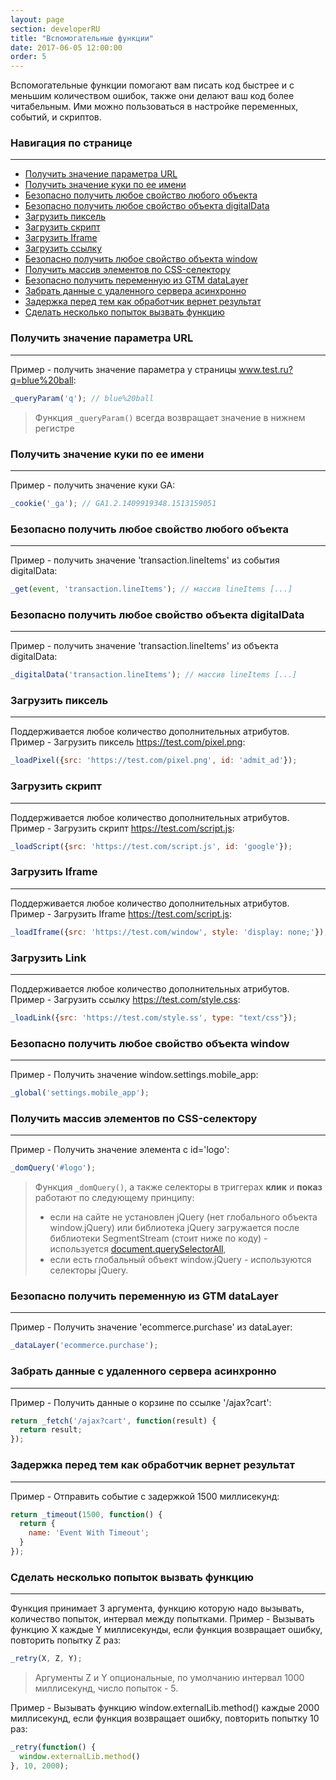 ```yaml
---
layout: page
section: developerRU
title: "Вспомогательные функции"
date: 2017-06-05 12:00:00
order: 5
---
```


Вспомогательные функции помогают вам писать код быстрее и с меньшим количеством ошибок, также они делают ваш код более читабельным.
Ими можно пользоваться в настройке переменных, событий, и скриптов.

### Навигация по странице
------
<ul class="page-navigation">
  <li><a href="#_queryParam">Получить значение параметра URL</a></li>
  <li><a href="#_cookie">Получить значение куки по ее имени</a></li>
  <li><a href="#_get">Безопасно получить любое свойство любого объекта</a></li>
  <li><a href="#_digitalData">Безопасно получить любое свойство объекта digitalData</a></li>
  <li><a href="#_loadPixel">Загрузить пиксель</a></li>
  <li><a href="#_loadScript">Загрузить скрипт</a></li>
  <li><a href="#_loadIframe">Загрузить Iframe</a></li>
  <li><a href="#_loadLink">Загрузить ссылку</a></li>
  <li><a href="#_global">Безопасно получить любое свойство объекта window</a></li>
  <li><a href="#_domQuery">Получить массив элементов по CSS-селектору</a></li>
  <li><a href="#_dataLayer">Безопасно получить переменную из GTM dataLayer</a></li>
  <li><a href="#_fetch">Забрать данные с удаленного сервера асинхронно</a></li>
  <li><a href="#_timeout">Задержка перед тем как обработчик вернет результат</a></li>
  <li><a href="#_retry">Сделать несколько попыток вызвать функцию</a></li>

</ul>

### <a name="_queryParam"></a>Получить значение параметра URL
------
Пример - получить значение параметра у страницы www.test.ru?q=blue%20ball:
```javascript
_queryParam('q'); // blue%20ball
```
> Функция `_queryParam()` всегда возвращает значение в нижнем регистре

### <a name="_cookie"></a>Получить значение куки по ее имени
------
Пример - получить значение куки GA:
```javascript
_cookie('_ga'); // GA1.2.1409919348.1513159051
```

### <a name="_get"></a>Безопасно получить любое свойство любого объекта
------
Пример - получить значение 'transaction.lineItems' из события digitalData:
```javascript
_get(event, 'transaction.lineItems'); // массив lineItems [...]
```

### <a name="_digitalData"></a>Безопасно получить любое свойство объекта digitalData
------
Пример - получить значение 'transaction.lineItems' из объекта digitalData:
```javascript
_digitalData('transaction.lineItems'); // массив lineItems [...]
```

### <a name="_loadPixel"></a>Загрузить пиксель
------
Поддерживается любое количество дополнительных атрибутов.
Пример - Загрузить пиксель https://test.com/pixel.png:
```javascript
_loadPixel({src: 'https://test.com/pixel.png', id: 'admit_ad'});
```

### <a name="_loadScript"></a>Загрузить скрипт
------
Поддерживается любое количество дополнительных атрибутов.
Пример - Загрузить скрипт https://test.com/script.js:
```javascript
_loadScript({src: 'https://test.com/script.js', id: 'google'});
```

### <a name="_loadIframe"></a>Загрузить Iframe
------
Поддерживается любое количество дополнительных атрибутов.
Пример - Загрузить Iframe https://test.com/script.js:
```javascript
_loadIframe({src: 'https://test.com/window', style: 'display: none;'});
```

### <a name="_loadLink"></a>Загрузить Link
------
Поддерживается любое количество дополнительных атрибутов.
Пример - Загрузить ссылку https://test.com/style.css:
```javascript
_loadLink({src: 'https://test.com/style.ss', type: "text/css"});
```

### <a name="_global"></a>Безопасно получить любое свойство объекта window
------
Пример - Получить значение window.settings.mobile_app:
```javascript
_global('settings.mobile_app');
```

### <a name="_domQuery"></a>Получить массив элементов по CSS-селектору
------
Пример - Получить значение элемента с id='logo':
```javascript
_domQuery('#logo');
```
> Функция `_domQuery()`, а также селекторы в триггерах **клик** и **показ** работают по следующему принципу:
>  - если на сайте не установлен jQuery (нет глобального объекта window.jQuery) или библиотека jQuery загружается после библиотеки SegmentStream (стоит ниже по коду) - используется [document.querySelectorAll](https://developer.mozilla.org/en-US/docs/Web/API/Document/querySelectorAll),
>  - если есть глобальный объект window.jQuery - используются селекторы jQuery.

### <a name="_dataLayer"></a>Безопасно получить переменную из GTM dataLayer
------
Пример - Получить значение 'ecommerce.purchase' из dataLayer:
```javascript
_dataLayer('ecommerce.purchase');
```

### <a name="_fetch"></a>Забрать данные с удаленного сервера асинхронно
------
Пример - Получить данные о корзине по ссылке '/ajax?cart':
```javascript
return _fetch('/ajax?cart', function(result) {
  return result;
});
```

### <a name="_timeout"></a>Задержка перед тем как обработчик вернет результат
------
Пример - Отправить событие с задержкой 1500 миллисекунд:
```javascript
return _timeout(1500, function() {
  return {
    name: 'Event With Timeout';
  }
});
```

### <a name="_retry"></a>Сделать несколько попыток вызвать функцию
------
Функция принимает 3 аргумента, функцию которую надо вызывать, количество попыток, интервал между попытками.
Пример - Вызывать функцию X каждые Y миллисекунды, если функция возвращает ошибку, повторить попытку Z раз:
```javascript
_retry(X, Z, Y);
```
> Аргументы Z и Y опциональные, по умолчанию интервал 1000 миллисекунд, число попыток - 5.

Пример - Вызывать функцию window.externalLib.method() каждые 2000 миллисекунд, если функция возвращает ошибку, повторить попытку 10 раз:
```javascript
_retry(function() {
  window.externalLib.method()
}, 10, 2000);
```




